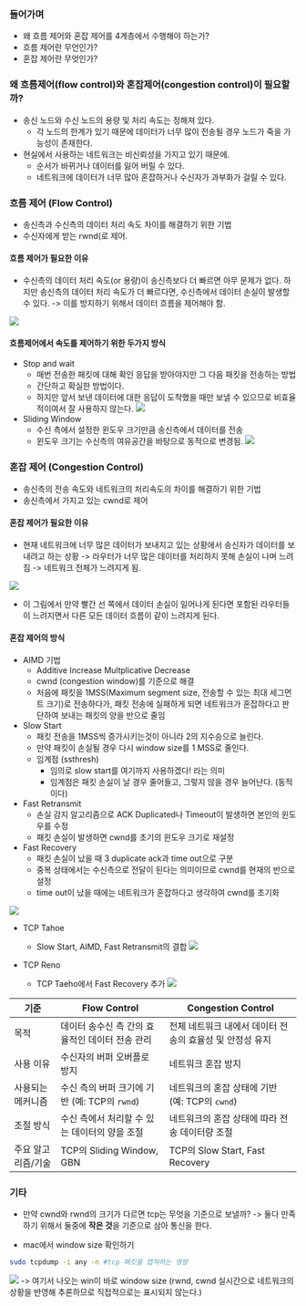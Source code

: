 ### 들어가며
- 왜 흐름 제어와 혼잡 제어를 4계층에서 수행해야 하는가?
- 흐름 제어란 무언인가?
- 혼잡 제어란 무엇인가?

### 왜 흐름제어(flow control)와 혼잡제어(congestion control)이 필요할까?
- 송신 노드와 수신 노드의 용량 및 처리 속도는 정해져 있다.
	- 각 노드의 한계가 있기 때문에 데이터가 너무 많이 전송될 경우 노드가 죽을 가능성이 존재한다.
- 현실에서 사용하는 네트워크는 비신뢰성을 가지고 있기 때문에.
	- 순서가 바뀌거나 데이터를 잃어 버릴 수 있다.
	- 네트워크에 데이터가 너무 많아 혼잡하거나 수신자가 과부화가 걸릴 수 있다.

### 흐름 제어 (Flow Control)
- 송신측과 수신측의 데이터 처리 속도 차이를 해결하기 위한 기법
- 수신자에게 받는 rwnd(로 제어.
#### 흐름 제어가 필요한 이유
- 수신측의 데이터 처리 속도(or 용량)이 송신측보다 더 빠르면 아무 문제가 없다.
  하지만 송신측의 데이터 처리 속도가 더 빠르다면, 수신측에서 데이터 손실이 발생할 수 있다.
  -> 이를 방지하기 위해서 데이터 흐름을 제어해야 함.
  
![](https://sunnnyimg.s3.ap-northeast-2.amazonaws.com/%ED%9D%90%EB%A6%84%EC%A0%9C%EC%96%B4%EC%99%80%20%ED%98%BC%EC%9E%A1%EC%A0%9C%EC%96%B4%20/%20%EC%8A%A4%ED%81%AC%EB%A6%B0%EC%83%B7%202023-11-17%20%EC%98%A4%ED%9B%84%209.00.23.png)
#### 흐름제어에서 속도를 제어하기 위한 두가지 방식
- Stop and wait
	- 매번 전송한 패킷에 대해 확인 응답을 받아야지만 그 다음 패킷을 전송하는 방법
	- 간단하고 확실한 방법이다.
	- 하지만 앞서 보낸 데이터에 대한 응답이 도착했을 때만 보낼 수 있으므로 비효율적이여서 잘 사용하지 않는다.
![](https://sunnnyimg.s3.ap-northeast-2.amazonaws.com/%ED%9D%90%EB%A6%84%EC%A0%9C%EC%96%B4%EC%99%80%20%ED%98%BC%EC%9E%A1%EC%A0%9C%EC%96%B4%20/%20%EC%8A%A4%ED%81%AC%EB%A6%B0%EC%83%B7%202023-11-17%20%EC%98%A4%ED%9B%84%209.09.55.png)
- Sliding Window
	- 수신 측에서 설정한 윈도우 크기만큼 송신측에서 데이터를 전송
	- 윈도우 크기는 수신측의 여유공간을 바탕으로 동적으로 변경됨. 
![](https://sunnnyimg.s3.ap-northeast-2.amazonaws.com/%ED%9D%90%EB%A6%84%EC%A0%9C%EC%96%B4%EC%99%80%20%ED%98%BC%EC%9E%A1%EC%A0%9C%EC%96%B4%20/%20%EC%8A%A4%ED%81%AC%EB%A6%B0%EC%83%B7%202023-11-17%20%EC%98%A4%ED%9B%84%209.10.12.png)


### 혼잡 제어 (Congestion Control)
- 송신측의 전송 속도와 네트워크의 처리속도의 차이를 해결하기 위한 기법
- 송신측에서 가지고 있는 cwnd로 제어
#### 혼잡 제어가 필요한 이유
- 현재 네트워크에 너무 많은 데이터가 보내지고 있는 상황에서 송신자가 데이터를 보내려고 하는 상황
	-> 라우터가 너무 많은 데이터를 처리하지 못해 손실이 나며 느려짐
	-> 네트워크 전체가 느려지게 됨.

![](https://sunnnyimg.s3.ap-northeast-2.amazonaws.com/%ED%9D%90%EB%A6%84%EC%A0%9C%EC%96%B4%EC%99%80%20%ED%98%BC%EC%9E%A1%EC%A0%9C%EC%96%B4%20/%20%EC%8A%A4%ED%81%AC%EB%A6%B0%EC%83%B7%202023-11-17%20%EC%98%A4%ED%9B%84%206.24.30.png)
- 이 그림에서 만약 빨간 선 쪽에서 데이터 손실이 일어나게 된다면 포함된 라우터들이 느려지면서 다른 모든 데이터 흐름이 같이 느려지게 된다.

#### 혼잡 제어의 방식
- AIMD 기법
	- Additive Increase Multplicative Decrease
	- cwnd (congestion window)를 기준으로 해결 
	- 처음에 패킷을 1MSS(Maximum segment size, 전송할 수 있는 최대 세그먼트 크기)로 전송하다가, 패킷 전송에 실패하게 되면 네트워크가 혼잡하다고 판단하여 보내는 패킷의 양을 반으로 줄임
- Slow Start
	- 패킷 전송을 1MSS씩 증가시키는것이 아니라 2의 지수승으로 늘린다.
	- 만약 패킷이 손실될 경우 다시 window size를 1 MSS로 줄인다.
	- 임계점 (ssthresh)
		- 임의로 slow start를 여기까지 사용하겠다! 라는 의미
		- 임계점은 패킷 손실이 날 경우 줄어들고, 그렇지 않을 경우 늘어난다. (동적이다)
- Fast Retransmit  
	- 손실 감지 알고리즘으로 ACK Duplicated나 Timeout이 발생하면 본인의 윈도우를 수정
	- 패킷 손실이 발생하면 cwnd를 초기의 윈도우 크기로 재설정
- Fast Recovery
	- 패킷 손실이 났을 때 3 duplicate ack과 time out으로 구분
	- 중복 상태에서는 수신측으로 전달이 된다는 의미이므로 cwnd를 현재의 반으로 설정
	- time out이 났을 때에는 네트워크가 혼잡하다고 생각하여 cwnd를 초기화

![](https://sunnnyimg.s3.ap-northeast-2.amazonaws.com/%ED%9D%90%EB%A6%84%EC%A0%9C%EC%96%B4%EC%99%80%20%ED%98%BC%EC%9E%A1%EC%A0%9C%EC%96%B4%20/%20Pasted%20image%2020231117183201.png)


- TCP Tahoe
	- Slow Start, AIMD, Fast Retransmit의 결합
![](https://sunnnyimg.s3.ap-northeast-2.amazonaws.com/%ED%9D%90%EB%A6%84%EC%A0%9C%EC%96%B4%EC%99%80%20%ED%98%BC%EC%9E%A1%EC%A0%9C%EC%96%B4%20/%20%EC%8A%A4%ED%81%AC%EB%A6%B0%EC%83%B7%202023-11-17%20%EC%98%A4%ED%9B%84%206.45.48.png)



- TCP Reno
	- TCP Taeho에서 Fast Recovery 추가
![](https://sunnnyimg.s3.ap-northeast-2.amazonaws.com/%ED%9D%90%EB%A6%84%EC%A0%9C%EC%96%B4%EC%99%80%20%ED%98%BC%EC%9E%A1%EC%A0%9C%EC%96%B4%20/%20%EC%8A%A4%ED%81%AC%EB%A6%B0%EC%83%B7%202023-11-17%20%EC%98%A4%ED%9B%84%206.46.05.png)


|기준|Flow Control|Congestion Control|
|---|---|---|
|목적|데이터 송수신 측 간의 효율적인 데이터 전송 관리|전체 네트워크 내에서 데이터 전송의 효율성 및 안정성 유지|
|사용 이유|수신자의 버퍼 오버플로 방지|네트워크 혼잡 방지|
|사용되는 메커니즘|수신 측의 버퍼 크기에 기반 (예: TCP의 `rwnd`)|네트워크의 혼잡 상태에 기반 (예: TCP의 `cwnd`)|
|조절 방식|수신 측에서 처리할 수 있는 데이터의 양을 조절|네트워크의 혼잡 상태에 따라 전송 데이터량 조절|
|주요 알고리즘/기술|TCP의 Sliding Window, GBN|TCP의 Slow Start, Fast Recovery|


### 기타
- 만약 cwnd와 rwnd의 크기가 다르면 tcp는 무엇을 기준으로 보낼까?
	-> 둘다 만족하기 위해서 둘중에 **작은 것**을 기준으로 삼아 통신을 한다.


- mac에서 window size 확인하기
```bash
sudo tcpdump -i any -n #tcp 패킷을 캡쳐하는 명령
```
![](https://sunnnyimg.s3.ap-northeast-2.amazonaws.com/%ED%9D%90%EB%A6%84%EC%A0%9C%EC%96%B4%EC%99%80%20%ED%98%BC%EC%9E%A1%EC%A0%9C%EC%96%B4%20/%20%EC%8A%A4%ED%81%AC%EB%A6%B0%EC%83%B7%202023-11-17%20%EC%98%A4%ED%9B%84%208.50.11.png)
	-> 여기서 나오는 win이 바로 window size (rwnd, cwnd 실시간으로 네트워크의 상황을 반영해 추론하므로 직접적으로는 표시되지 않는다.)